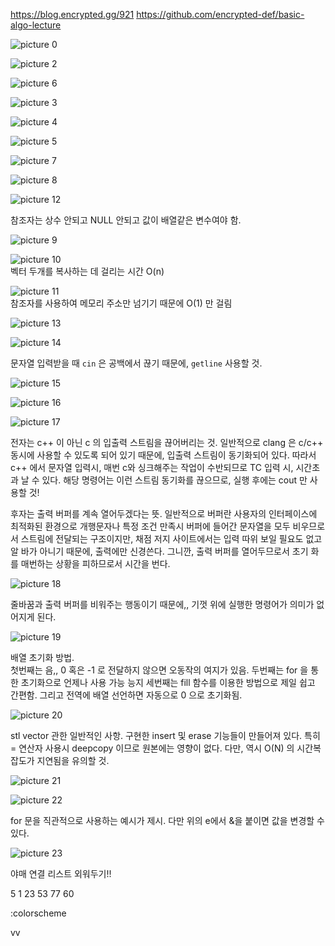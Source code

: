 https://blog.encrypted.gg/921
https://github.com/encrypted-def/basic-algo-lecture


![picture 0](images/58c59706080c7d2121f317b59797b524f8b64959ace7e848fae17be098d89e31.png)  

![picture 2](images/f5002216d46b3e2bc83db289fb587789285693a4f3d6229d25440feae23cdd40.png)  


![picture 6](images/c0d792c9991bcab1e8c9f2261064fbf8960a37f26bdba5a31014aa1d0f5d8f62.png)  


![picture 3](images/c2f171e863bd082368c25762b90d53cb36e5314b8f36936677b982e925e55155.png)  


![picture 4](images/a59ce95ffc466c4c9e805b7b50d826df6b54e5c115dec1143beb96a2db9f56a2.png)  


![picture 5](images/41bf5935b5a4e5b0f6d94e58f2c7537b158ea53df9627b57cad617c796f093ff.png)  


![picture 7](images/e80c1c496f584f070139369752f361acd53bfe360d4c49763e08c1a234ad4d95.png)  


![picture 8](images/961ca941ef45122ade44c294acfcd2471be542af0fee35f64c66fcd1d60c51ee.png)  

![picture 12](images/ea8523b7ff69bbfac7d960b46d49a4b7c5533ed0e8be91f11c6d9c90ae5bf71e.png)  

참조자는 상수 안되고 NULL 안되고 값이 배열같은 변수여야 함.


![picture 9](images/337fd746ab894e837fdaa126249c5b602573083cb0eff437a7dabf6342d5e399.png)  


![picture 10](images/380a0ece06da52536bfaab9df33ee1d3a2924b3b52ab56c132947559046b89d5.png)  
벡터 두개를 복사하는 데 걸리는 시간 O(n)

![picture 11](images/a6a3292cf0d23a8242f6d8abf1f5eaf7c6692a72c493ae45e004949c16c78dcf.png)  
참조자를 사용하여 메모리 주소만 넘기기 때문에 O(1) 만 걸림


![picture 13](images/d12d4bcb557929f2a957b673f51b9aab1bdbb5967450d3cd54860f9db8795fd3.png)  


![picture 14](images/ac0edcafc8a608076d0194c3c63220796cd52ced7c57c05cb1332fc065f65406.png)  

문자열 입력받을 때 `cin` 은 공백에서 끊기 때문에, `getline` 사용할 것.

![picture 15](images/55294ffedb4df640b2cb6b2a149a05f0d45fbd67ce3522c57036e185d942ee41.png)  


![picture 16](images/3b4bc1e8a4d839f8af12866a96b7c271bf3afef4c6c7ddb1924f9f138591400d.png)  


![picture 17](images/1998edb06a7647e45bb1385876d575f317f577103ff0a1594d5dd55fee7f258b.png)  

전자는 c++ 이 아닌 c 의 입출력 스트림을 끊어버리는 것. 일반적으로 clang 은 c/c++ 동시에 사용할 수 있도록 되어 있기 때문에, 입출력 스트림이 동기화되어 있다. 따라서 c++ 에서 문자열 입력시, 매번 c와 싱크해주는 작업이 수반되므로 TC 입력 시, 시간초과 날 수 있다. 해당 명령어는 이런 스트림 동기화를 끊으므로, 실행 후에는 cout 만 사용할 것!  

후자는 출력 버퍼를 계속 열어두겠다는 뜻. 일반적으로 버퍼란 사용자의 인터페이스에 최적화된 환경으로 개행문자나 특정 조건 만족시 버퍼에 들어간 문자열을 모두 비우므로서 스트림에 전달되는 구조이지만, 채점 저지 사이트에서는 입력 따위 보일 필요도 없고 알 바가 아니기 때문에, 출력에만 신경쓴다. 그니깐, 출력   버퍼를 열어두므로서 초기 화를 매번하는 상황을 피하므로서 시간을 번다. 

![picture 18](images/312f79035ae5e0946b8c10b31cc436427318196d5be39a51406edf96c30dd4ee.png)  

줄바꿈과 출력 버퍼를 비워주는 행동이기 때문에,, 기껏 위에 실행한 명령어가 의미가 없어지게 된다. 



![picture 19](images/88c98005672afe44ea3b246b938800d9356c939944a6a5f6eff63cd58b87c2e8.png)  

배열 초기화 방법.  
첫번째는 음,, 0 혹은 -1 로 전달하지 않으면 오동작의 여지가 있음.
두번째는 for 을 통한 초기화으로 언제나 사용 가능 능지
세번째는 fill 함수를 이용한 방법으로 제일 쉽고 간편함.
그리고 전역에 배열 선언하면 자동으로 0 으로 초기화됨.

![picture 20](images/a150681fd8de98a74753c4813d94727ac02e4ffb23d0aac569efbcdc856dc4f4.png)  

stl vector 관한 일반적인 사항. 구현한 insert 및 erase 기능들이 만들어져 있다. 특히 = 연산자 사용시 deepcopy 이므로 원본에는 영향이 없다. 다만, 역시 O(N) 의 시간복잡도가 지연됨을 유의할 것. 

![picture 21](images/77d0c957faabaa8dab9f6e4d6895e99391fff8d858295a57285e2df1f9097239.png)  

![picture 22](images/93312ec007031d323953d688ec0232349148c1cd8017ffbe200d9e3537e8ebac.png)  


for 문을 직관적으로 사용하는 예시가 제시. 다만 위의 e에서 &을 붙이면 값을 변경할 수 있다.


![picture 23](images/78ada1831c177efbfdc9b159cdbc618b1ac50ef0cda09d53db3e36779976196a.png)  

야매 연결 리스트 외워두기!!

5
1 23 53 77 60

:colorscheme 


vv



